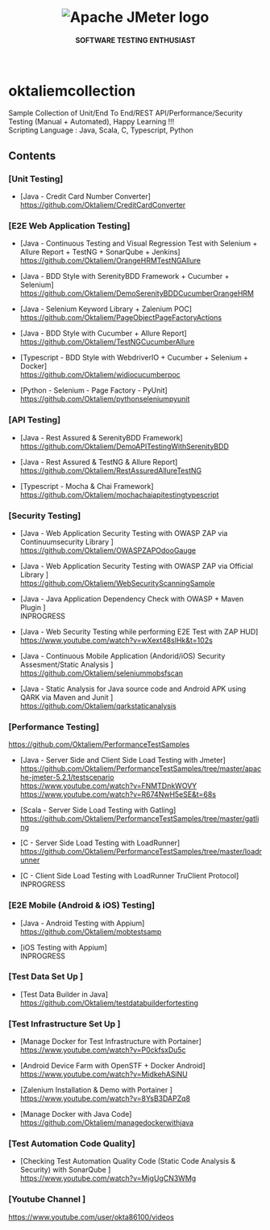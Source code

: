 <h1 align="center"><img src="https://user-images.githubusercontent.com/26521948/72658109-63a1d400-39e7-11ea-9667-c652586b4508.png" alt="Apache JMeter logo" /></h1>
<h4 align="center">SOFTWARE TESTING ENTHUSIAST</h4>
<br>

# oktaliemcollection
Sample Collection of Unit/End To End/REST API/Performance/Security Testing (Manual + Automated), Happy Learning !!! <br/>
Scripting Language : Java, Scala, C, Typescript, Python

## Contents

### [Unit Testing]
- [Java - Credit Card Number Converter] <br/>
https://github.com/Oktaliem/CreditCardConverter

### [E2E Web Application Testing]
- [Java - Continuous Testing and Visual Regression Test with Selenium + Allure Report + TestNG + SonarQube + Jenkins] <br/>
https://github.com/Oktaliem/OrangeHRMTestNGAllure

- [Java - BDD Style with SerenityBDD Framework + Cucumber + Selenium] <br/>
https://github.com/Oktaliem/DemoSerenityBDDCucumberOrangeHRM

- [Java - Selenium Keyword Library + Zalenium POC] <br/>
https://github.com/Oktaliem/PageObjectPageFactoryActions

- [Java - BDD Style with Cucumber + Allure Report] <br/>
https://github.com/Oktaliem/TestNGCucumberAllure

- [Typescript - BDD Style with WebdriverIO + Cucumber + Selenium + Docker] <br/>
https://github.com/Oktaliem/widiocucumberpoc

- [Python - Selenium - Page Factory - PyUnit] <br/>
https://github.com/Oktaliem/pythonseleniumpyunit

### [API Testing]
  - [Java - Rest Assured & SerenityBDD Framework]<br/>
  https://github.com/Oktaliem/DemoAPITestingWithSerenityBDD
  
  - [Java - Rest Assured & TestNG & Allure Report]<br/>
  https://github.com/Oktaliem/RestAssuredAllureTestNG
  
  - [Typescript - Mocha & Chai Framework]<br/>
  https://github.com/Oktaliem/mochachaiapitestingtypescript

### [Security Testing]
- [Java - Web Application Security Testing with OWASP ZAP via Continuumsecurity Library ]<br/>
https://github.com/Oktaliem/OWASPZAPOdooGauge

- [Java - Web Application Security Testing with OWASP ZAP via Official Library ]<br/>
https://github.com/Oktaliem/WebSecurityScanningSample

- [Java - Java Application Dependency Check with OWASP + Maven Plugin ]<br/>
INPROGRESS

- [Java - Web Security Testing while performing E2E Test with ZAP HUD]<br/>
https://www.youtube.com/watch?v=wXext48sIHk&t=102s

- [Java - Continuous Mobile Application (Andorid/iOS) Security Assesment/Static Analysis ]<br/>
https://github.com/Oktaliem/seleniummobsfscan

- [Java - Static Analysis for Java source code and Android APK using QARK via Maven and Junit ]<br/>
https://github.com/Oktaliem/qarkstaticanalysis

### [Performance Testing] <br/>
https://github.com/Oktaliem/PerformanceTestSamples

- [Java - Server Side and Client Side Load Testing with Jmeter]<br/> 
https://github.com/Oktaliem/PerformanceTestSamples/tree/master/apache-jmeter-5.2.1/testscenario <br/> 
https://www.youtube.com/watch?v=FNMTDnkWOVY <br/>
https://www.youtube.com/watch?v=R674NwH5eSE&t=68s

- [Scala - Server Side Load Testing with Gatling]<br/>
https://github.com/Oktaliem/PerformanceTestSamples/tree/master/gatling

- [C - Server Side Load Testing with LoadRunner]<br/>
https://github.com/Oktaliem/PerformanceTestSamples/tree/master/loadrunner

- [C - Client Side Load Testing with LoadRunner TruClient Protocol]<br/>
INPROGRESS

### [E2E Mobile (Android & iOS) Testing] <br/>
- [Java - Android Testing with Appium]<br/>
https://github.com/Oktaliem/mobtestsamp

- [iOS Testing with Appium]<br/>
INPROGRESS

### [Test Data Set Up ] <br/>
- [Test Data Builder in Java]<br/>
https://github.com/Oktaliem/testdatabuilderfortesting

### [Test Infrastructure Set Up ] <br/>
- [Manage Docker for Test Infrastructure with Portainer]<br/>
https://www.youtube.com/watch?v=P0ckfsxDu5c

- [Android Device Farm with OpenSTF + Docker Android]<br/>
https://www.youtube.com/watch?v=MidkehASiNU

- [Zalenium Installation & Demo with Portainer ]<br/>
https://www.youtube.com/watch?v=8YsB3DAPZq8

- [Manage Docker with Java Code]<br/>
https://github.com/Oktaliem/managedockerwithjava

### [Test Automation Code Quality] <br/>
- [Checking Test Automation Quality Code (Static Code Analysis & Security) with SonarQube ]<br/>
https://www.youtube.com/watch?v=MjgUgCN3WMg

### [Youtube Channel ] <br/>
https://www.youtube.com/user/okta86100/videos


